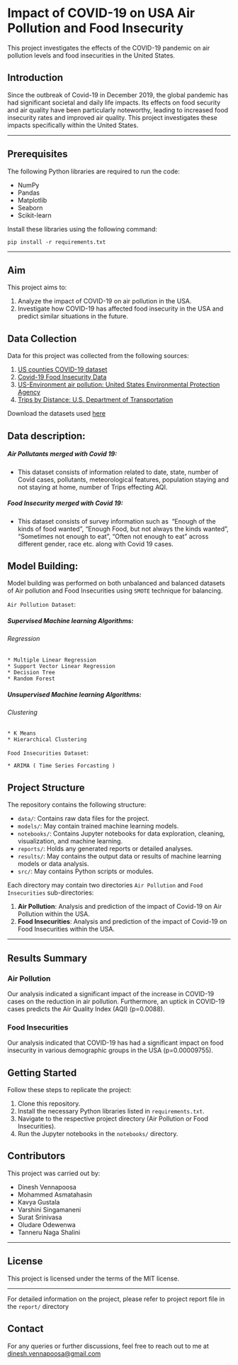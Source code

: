 # Impact of COVID-19 on USA Air Pollution and Food Insecurity

This project investigates the effects of the COVID-19 pandemic on air pollution levels and food insecurities in the United States. 


## Introduction

Since the outbreak of Covid-19 in December 2019, the global pandemic has had significant societal and daily life impacts. Its effects on food security and air quality have been particularly noteworthy, leading to increased food insecurity rates and improved air quality. This project investigates these impacts specifically within the United States.

---

## Prerequisites

The following Python libraries are required to run the code:
* NumPy
* Pandas
* Matplotlib
* Seaborn
* Scikit-learn

Install these libraries using the following command:
```
pip install -r requirements.txt
```

---

## Aim

This project aims to:

1. Analyze the impact of COVID-19 on air pollution in the USA.
2. Investigate how COVID-19 has affected food insecurity in the USA and predict similar situations in the future.

## Data Collection

Data for this project was collected from the following sources:

1. [US counties COVID-19 dataset](https://github.com/nytimes/covid-19-data/tree/master/live)
2. [Covid-19 Food Insecurity Data](https://www.kaggle.com/datasets/jackogozaly/pulse-survey-food-insecurity-data?resource=download)
3. [US-Environment air pollution: United States Environmental Protection Agency](https://aqs.epa.gov/aqsweb/airdata/download_files.html)
4. [Trips by Distance: U.S. Department of Transportation](https://data.bts.gov/Research-and-Statistics/Trips-by-Distance/w96p-f2qv)

Download the datasets used [here](https://drive.google.com/file/d/1oo0rM7vc0oKXfJ4ACQOGy6xXMQVc_TOP/view?usp=share_link)

## Data description:
##### Air Pollutants merged with Covid 19: 

* This dataset consists of information related to date, state, number of Covid cases, pollutants, meteorological features, population staying and not staying at home, number of Trips effecting AQI.

##### Food Insecurity merged with Covid 19:

* This dataset consists of survey information such as  “Enough of the kinds of food wanted”, “Enough Food, but not always the kinds wanted”, “Sometimes not enough to eat”, “Often not enough to eat” across different gender, race etc. along with Covid 19 cases.

## Model Building:
Model building was performed on both unbalanced and balanced datasets of Air pollution and Food Insecurities using `SMOTE` technique for balancing.

`Air Pollution Dataset`:

##### Supervised Machine learning Algorithms:
###### Regression
    * Multiple Linear Regression
    * Support Vector Linear Regression
    * Decision Tree
    * Random Forest

##### Unsupervised Machine learning Algorithms:
###### Clustering
    * K Means
    * Hierarchical Clustering
    
`Food Insecurities Dataset`:

    * ARIMA ( Time Series Forcasting )

## Project Structure

The repository contains the following structure:

* `data/`: Contains raw data files for the project.
* `models/`: May contain trained machine learning models.
* `notebooks/`: Contains Jupyter notebooks for data exploration, cleaning, visualization, and machine learning.
* `reports/`: Holds any generated reports or detailed analyses.
* `results/`: May contains the output data or results of machine learning models or data analysis.
* `src/`: May contains Python scripts or modules.


Each directory may contain two directories `Air Pollution` and `Food Insecurities` sub-directories:

1. **Air Pollution**: Analysis and prediction of the impact of Covid-19 on Air Pollution within the USA.
2. **Food Insecurities**: Analysis and prediction of the impact of Covid-19 on Food Insecurities within the USA.

---

## Results Summary

### Air Pollution

Our analysis indicated a significant impact of the increase in COVID-19 cases on the reduction in air pollution. Furthermore, an uptick in COVID-19 cases predicts the Air Quality Index (AQI) (p=0.0088).

### Food Insecurities

Our analysis indicated that COVID-19 has had a significant impact on food insecurity in various demographic groups in the USA (p=0.00009755).


## Getting Started

Follow these steps to replicate the project:

1. Clone this repository.
2. Install the necessary Python libraries listed in `requirements.txt`.
3. Navigate to the respective project directory (Air Pollution or Food Insecurities).
4. Run the Jupyter notebooks in the `notebooks/` directory.

## Contributors

This project was carried out by:

- Dinesh Vennapoosa
- Mohammed Asmatahasin
- Kavya Gustala
- Varshini Singamaneni
- Surat Srinivasa 
- Oludare Odewenwa
- Tanneru Naga Shalini 

---

## License

This project is licensed under the terms of the MIT license.

---

For detailed information on the project, please refer to project report file in the `report/` directory


## Contact

For any queries or further discussions, feel free to reach out to me at [dinesh.vennapoosa@gmail.com](mailto:dinesh.vennapoosa@gmail.com)

